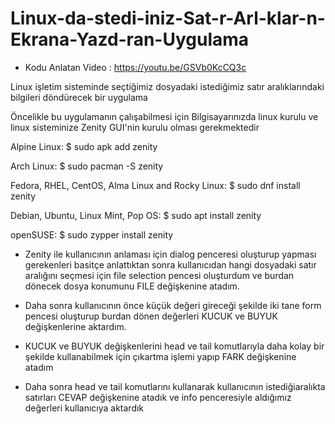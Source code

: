 # Linux-da-stedi-iniz-Sat-r-Arl-klar-n-Ekrana-Yazd-ran-Uygulama

* Kodu Anlatan Video : https://youtu.be/GSVb0KcCQ3c

Linux işletim sisteminde seçtiğimiz dosyadaki istediğimiz satır aralıklarındaki bilgileri döndürecek bir uygulama

Öncelikle bu uygulamanın çalışabilmesi için Bilgisayarınızda linux kurulu ve linux sisteminize Zenity GUI'nin kurulu olması gerekmektedir

Alpine Linux:
$ sudo apk add zenity

Arch Linux:
$ sudo pacman -S zenity

Fedora, RHEL, CentOS, Alma Linux and Rocky Linux:
$ sudo dnf install zenity

Debian, Ubuntu, Linux Mint, Pop OS:
$ sudo apt install zenity

openSUSE:
$ sudo zypper install zenity


* Zenity ile kullanıcının anlaması için dialog penceresi oluşturup yapması gerekenleri basitçe anlattıktan sonra kullanıcıdan hangi dosyadaki satır aralığını seçmesi için file selection pencesi oluşturdum ve burdan dönecek dosya konumunu FILE değişkenine atadım.
* Daha sonra kullanıcının önce küçük değeri gireceği şekilde iki tane form pencesi oluşturup burdan dönen değerleri KUCUK ve BUYUK değişkenlerine aktardım.

* KUCUK ve BUYUK değişkenlerini head ve tail komutlarıyla daha kolay bir şekilde kullanabilmek için çıkartma işlemi yapıp FARK değişkenine atadım

* Daha sonra head ve tail komutlarını kullanarak kullanıcının istediğiaralıkta satırları CEVAP değişkenine atadık ve info penceresiyle aldığımız değerleri kullanıcıya aktardık
